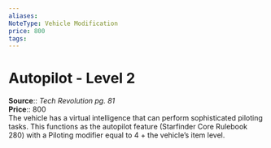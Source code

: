 ```yaml
---
aliases: 
NoteType: Vehicle Modification
price: 800
tags: 
---
```


# Autopilot - Level 2

**Source**:: _Tech Revolution pg. 81_  
**Price**:: 800  
The vehicle has a virtual intelligence that can perform sophisticated piloting tasks. This functions as the autopilot feature (Starfinder Core Rulebook 280) with a Piloting modifier equal to 4 + the vehicle’s item level.

